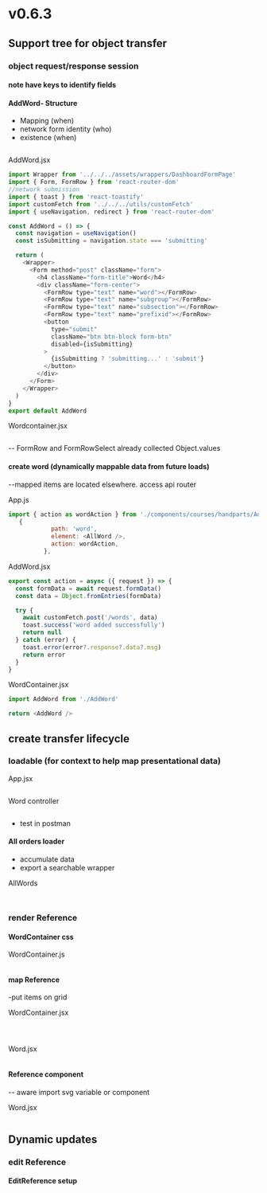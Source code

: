 # v0.6.3

## Support tree for object transfer

### object request/response session

#### note have keys to identify fields

#### AddWord- Structure

- Mapping (when)
- network form identity (who)
- existence (when)

```js

```

AddWord.jsx

```js
import Wrapper from '../../../assets/wrappers/DashboardFormPage'
import { Form, FormRow } from 'react-router-dom'
//network submission
import { toast } from 'react-toastify'
import customFetch from '../../../utils/customFetch'
import { useNavigation, redirect } from 'react-router-dom'

const AddWord = () => {
  const navigation = useNavigation()
  const isSubmitting = navigation.state === 'submitting'

  return (
    <Wrapper>
      <Form method="post" className="form">
        <h4 className="form-title">Word</h4>
        <div className="form-center">
          <FormRow type="text" name="word"></FormRow>
          <FormRow type="text" name="subgroup"></FormRow>
          <FormRow type="text" name="subsection"></FormRow>
          <FormRow type="text" name="prefixid"></FormRow>
          <button
            type="submit"
            className="btn btn-block form-btn"
            disabled={isSubmitting}
          >
            {isSubmitting ? 'submitting...' : 'submit'}
          </button>
        </div>
      </Form>
    </Wrapper>
  )
}
export default AddWord
```

Wordcontainer.jsx

```js

```

-- FormRow and FormRowSelect already collected Object.values

#### create word (dynamically mappable data from future loads)

--mapped items are located elsewhere. access api router

App.js

```js
import { action as wordAction } from './components/courses/handparts/AddWord'
   {
            path: 'word',
            element: <AllWord />,
            action: wordAction,
          },
```

AddWord.jsx

```js
export const action = async ({ request }) => {
  const formData = await request.formData()
  const data = Object.fromEntries(formData)

  try {
    await customFetch.post('/words', data)
    toast.success('word added successfully')
    return null
  } catch (error) {
    toast.error(error?.response?.data?.msg)
    return error
  }
}
```

WordContainer.jsx

```js
import AddWord from './AddWord'

return <AddWord />
```

## create transfer lifecycle

### loadable (for context to help map presentational data)

App.jsx

```js

```

Word controller

```js

```

- test in postman

#### All orders loader

- accumulate data
- export a searchable wrapper

AllWords

```js

```

```js

```

### render Reference

#### WordContainer css

WordContainer.js

```js

```

#### map Reference

-put items on grid

WordContainer.jsx

```js

```

```js

```

```js

```

Word.jsx

```JS

```

#### Reference component

-- aware import svg variable or component

Word.jsx

```js

```

## Dynamic updates

### edit Reference

#### EditReference setup
